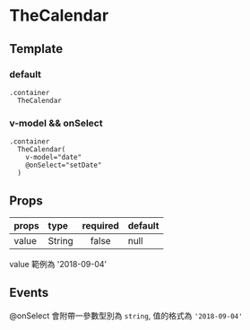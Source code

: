 # TheCalendar

## Template

### default

```pug
.container
  TheCalendar
```

### v-model && onSelect

```pug
.container
  TheCalendar(
    v-model="date"
    @onSelect="setDate"
  )
```

## Props

| props | type | required | default |
| :---- | :--- | :------: | :------ |
| value | String | false | null |

value 範例為 '2018-09-04'

## Events

@onSelect 會附帶一參數型別為 `string`, 值的格式為 `'2018-09-04'`
